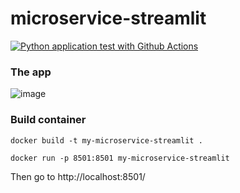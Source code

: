# microservice-streamlit

[![Python application test with Github Actions](https://github.com/blueskycircle/microservice-streamlit/actions/workflows/main.yml/badge.svg)](https://github.com/blueskycircle/microservice-streamlit/actions/workflows/main.yml)

### The app

![image](https://github.com/user-attachments/assets/87a22082-52e4-4bfe-b3e0-2d78c64a82a4)

### Build container 

`docker build -t my-microservice-streamlit .`

`docker run -p 8501:8501 my-microservice-streamlit`

Then go to http://localhost:8501/
